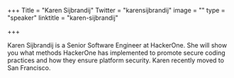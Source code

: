 +++
Title = "Karen Sijbrandij"
Twitter = "karensijbrandij"
image = ""
type = "speaker"
linktitle = "karen-sijbrandij"

+++

Karen Sijbrandij is a Senior Software Engineer at HackerOne. She will show you what methods HackerOne has implemented to promote secure coding practices and how they ensure platform security. Karen recently moved to San Francisco.
